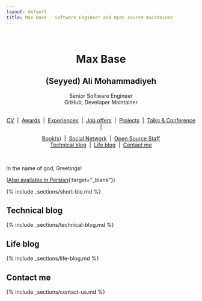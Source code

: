 ```yaml
---
layout: default
title: Max Base - Software Engineer and Open source maintainer
---
```


<center>
  <br>
  <h1>Max Base</h1>
  <h2>(Seyyed) Ali Mohammadiyeh</h2>
  <p>
    Senior Software Engineer
    <br>
    GitHub, Developer Maintainer
  </p>
  <br>
  <!-- <a href="#technical-skills">Technical skills</a> -->
  <!-- &nbsp;|&nbsp; -->
  <a href="/cv/">CV</a>
  &nbsp;|&nbsp;
  <a href="#awards">Awards</a>
  &nbsp;|&nbsp;
  <a href="#experiences">Experiences</a>
  &nbsp;|&nbsp;
  <a href="#job-offers">Job offers</a>
  &nbsp;|&nbsp;
  <a href="#projects">Projects</a>
  &nbsp;|&nbsp;
  <a href="#talks-conference">Talks & Conference</a>
  &nbsp;|&nbsp;

  <a href="#books">Book(s)</a>
  &nbsp;|&nbsp;
  <a href="#social-network">Social Network</a>
  &nbsp;|&nbsp;
  <a href="#open-source-staff">Open Source Staff</a>
  <br>
  <a href="#technical-blog">Technical blog</a>
  &nbsp;|&nbsp;
  <a href="#life-blog">Life blog</a>
  &nbsp;|&nbsp;
  <a href="#contact-me">Contact me</a>
</center>

<br>

In the name of god; Greetings!

([Also available in Persian](https://maxbase.ir/){:target="_blank"})

{% include _sections/short-bio.md %}

Technical blog
--------------

{% include _sections/technical-blog.md %}

Life blog
---------

{% include _sections/life-blog.md %}

Contact me
----------

{% include _sections/contact-us.md %}

